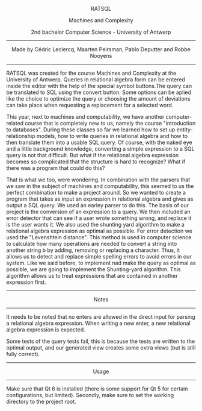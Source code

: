 <p align="center">
     RATSQL
</p>

<p align="center">
     Machines and Complexity
</p>

<p align="center">
     2nd bachelor Computer Science - University of Antwerp
</p>

---

<p align="center">
     Made by Cédric Leclercq, Maarten Peirsman, Pablo Deputter and Robbe Nooyens
</p>

---

RATSQL was created for the course Machines and Complexity at the University of Antwerp. Queries in relational algebra form can be entered inside the editor with the help of the special symbol buttons.The query can be translated to SQL using the convert button. Some options can be aplied like the choice to optimize the query or choosing the amount of deviations can take place when requesting a replacement for a selected word.


This year, next to machines and computability, we have another computer-related course that is completely new to us, 
namely the course "introduction to databases". During these classes so far we learned how to set up entity-relationship 
models, how to write queries in relational algebra and how to then translate them into a usable SQL query. Of course, 
with the naked eye and a little background knowledge, converting a simple expression to a SQL query is not that 
difficult. But what if the relational algebra expression becomes so complicated that the structure is hard to recognize? 
What if there was a program that could do this? 

That is what we too, were wondering. In combination with the parsers 
that we saw in the subject of machines and computability, this seemed to us the perfect combination to make a project 
around. So we wanted to create a program that takes as input an expression in relational algebra and gives as output a 
SQL query. We used an earley parser to do this. The basis of our project is the conversion of an expression to a query.
We then included an error detector that can see if a user wrote something wrong, and replace it is the user wants it. We
also used the shunting yard algorithm to make a relational algebra expression as optimal as possible.
For error detection we used the "Levenshtein distance". This method is 
used in computer science to calculate how many operations are needed to convert a string into another string b by adding, 
removing or replacing a character. Thus, it allows us to detect and replace simple spelling errors to avoid errors in 
our system. Like we said before, to implement nad make the query as optimal as possible, 
we are going to implement the Shunting-yard algorithm.  This algorithm allows us to treat expressions that are contained
in another expression first.

---


<p align="center">
     Notes
</p>

--- 

It needs to be noted that no enters are allowed in the direct input for parsing a relational algebra expression. When writing a
new enter, a new relational algebra expression is expected.

Some tests of the query tests fail, this is because the tests are written to the optimal output, and our generated
view creates some extra views (but is still fully correct).

---


<p align="center">
     Usage
</p>

--- 

Make sure that Qt 6 is installed (there is some support for Qt 5 for certain configurations, but limited). Secondly,
make sure to set the working directory to the project root.
